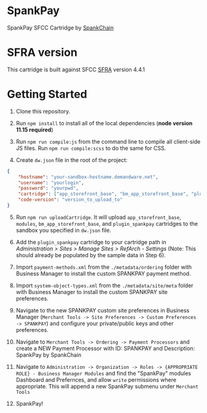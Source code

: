 # SpankPay

SpankPay SFCC Cartridge by [SpankChain](https://www.spankchain.com)

# SFRA version

This cartridge is built against SFCC [SFRA](https://github.com/SalesforceCommerceCloud/storefront-reference-architecture) version 4.4.1

# Getting Started

1. Clone this repository.

2. Run `npm install` to install all of the local dependencies (**node version 11.15 required**)

3. Run `npm run compile:js` from the command line to compile all client-side JS files. Run `npm run compile:scss` to do the same for CSS.

4. Create `dw.json` file in the root of the project:
```json
{
    "hostname": "your-sandbox-hostname.demandware.net",
    "username": "yourlogin",
	"password": "yourpwd",
	"cartridge": ["app_storefront_base", "bm_app_storefront_base", "plugin_spankpay", "modules"],
    "code-version": "version_to_upload_to"
}
```

5. Run `npm run uploadCartridge`. It will upload `app_storefront_base`, `modules`, `bm_app_storefront_base`, and `plugin_spankpay` cartridges to the sandbox you specified in `dw.json` file.

6. Add the `plugin_spankpay` cartridge to your cartridge path in _Administration >  Sites >  Manage Sites > RefArch - Settings_ (Note: This should already be populated by the sample data in Step 6).

7. Import `payment-methods.xml` from the `./metadata/ordering` folder with Business Manager to install the custom SPANKPAY payment method.

8. Import `system-object-types.xml` from the `./metadata/site/meta` folder with Business Manager to install the custom SPANKPAY site preferences.

9. Navigate to the new SPANKPAY custom site preferences in Business Manager (`Merchant Tools -> Site Preferences -> Custom Preferences -> SPANKPAY`) and configure your private/public keys and other preferences.

10. Navigate to `Merchant Tools -> Ordering -> Payment Processors` and create a NEW Payment Processor with ID: SPANKPAY and Description: SpankPay by SpankChain

11. Navigate to `Administration -> Organization -> Roles -> {APPROPRIATE ROLE} - Business Manager Modules` and find the "SpankPay" modules Dashboard and Prefernces, and allow `write` permissions where appropriate. This will append a new SpankPay submenu under `Merchant Tools`

12. SpankPay!
